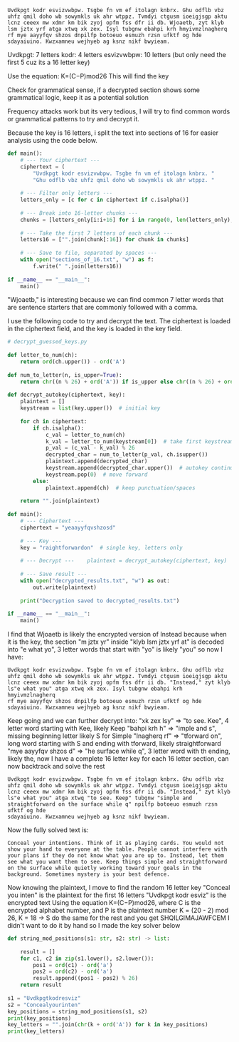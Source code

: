 ```
Uvdkpgt kodr esvizvwbpw. Tsgbe fn vm ef itolagn knbrx. Ghu odflb vbz
uhfz qmil doho wb sowymkls uk ahr wtppz. Tvmdyi ctgusm ioeigjsgp aktu
lcnz ceeex mw xdmr km bik zyoj opfm fss dfr ii db. Wjoaetb, zyt klyb
lsm jztx yrf atga xtwq xk zex. Isyl tubgnw ebahpi krh hmyivmzlnagherq
rf mye aayyfqv shzos dnpilfp botoeuo esmuzh rzsn ufktf og hde 
sdayaiuino. Kwzxamneu wejhyeb ag ksnz nikf bwyieam.
```
Uvdkpgt: 7 letters
kodr: 4 letters
esvizvwbpw: 10 letters (but only need the first 5 cuz its a 16 letter key)

Use the equation: K=(C−P)mod26
This will find the key

Check for grammatical sense, if a decrypted section shows some grammatical logic, keep it as a potential solution

Frequency attacks work but its very tedious, I will try to find common words or grammatical patterns to try and decrypt it.

Because the key is 16 letters, i split the text into sections of 16 for easier analysis using the code below.
```python
def main():  
    # --- Your ciphertext ---  
    ciphertext = (  
        "Uvdkpgt kodr esvizvwbpw. Tsgbe fn vm ef itolagn knbrx. "  
        "Ghu odflb vbz uhfz qmil doho wb sowymkls uk ahr wtppz. "        "Tvmdyi ctgusm ioeigjsgp aktu lcnz ceeex mw xdmr km bik "        "zyoj opfm fss dfr ii db. Wjoaetb, zyt klyb lsm jztx yrf "        "atga xtwq xk zex. Isyl tubgnw ebahpi krh hmyivmzlnagherq "        "rf mye aayyfqv shzos dnpilfp botoeuo esmuzh rzsn ufktf "        "og hde sdayaiuino. Kwzxamneu wejhyeb ag ksnz nikf bwyieam."    )  
  
    # --- Filter only letters ---  
    letters_only = [c for c in ciphertext if c.isalpha()]  
  
    # --- Break into 16-letter chunks ---  
    chunks = [letters_only[i:i+16] for i in range(0, len(letters_only), 16)]  
  
    # --- Take the first 7 letters of each chunk ---  
    letters16 = ["".join(chunk[:16]) for chunk in chunks]  
  
    # --- Save to file, separated by spaces ---  
    with open("sections_of_16.txt", "w") as f:  
        f.write(" ".join(letters16))  
  
if __name__ == "__main__":  
    main()
```

"Wjoaetb," is interesting because we can find common 7 letter words that are sentence starters that are commonly followed with a comma.

I use the following code to try and decrypt the text.
The ciphertext is loaded in the ciphertext field, and the key is loaded in the key field. 
```python
# decrypt_guessed_keys.py  
  
def letter_to_num(ch):  
    return ord(ch.upper()) - ord('A')  
  
def num_to_letter(n, is_upper=True):  
    return chr((n % 26) + ord('A')) if is_upper else chr((n % 26) + ord('a'))  
  
def decrypt_autokey(ciphertext, key):  
    plaintext = []  
    keystream = list(key.upper())  # initial key  
  
    for ch in ciphertext:  
        if ch.isalpha():  
            c_val = letter_to_num(ch)  
            k_val = letter_to_num(keystream[0])  # take first keystream letter  
            p_val = (c_val - k_val) % 26  
            decrypted_char = num_to_letter(p_val, ch.isupper())  
            plaintext.append(decrypted_char)  
            keystream.append(decrypted_char.upper())  # autokey continuation  
            keystream.pop(0)  # move forward  
        else:  
            plaintext.append(ch)  # keep punctuation/spaces  
  
    return "".join(plaintext)  
  
def main():  
    # --- Ciphertext ---  
    ciphertext = "yeaayyfqvshzosd"  
  
    # --- Key ---  
    key = "raightforwardon"  # single key, letters only  
  
    # --- Decrypt ---    plaintext = decrypt_autokey(ciphertext, key)  
  
    # --- Save result ---  
    with open("decrypted_results.txt", "w") as out:  
        out.write(plaintext)  
  
    print("Decryption saved to decrypted_results.txt")  
  
if __name__ == "__main__":  
    main()
```

I find that Wjoaetb is likely the encrypted version of Instead because when it is the key, the section "m jztx yr" inside "klyb lsm jztx yrf at" is decoded into "e what yo", 3 letter words that start with "yo" is likely "you"
so now I have:
```
Uvdkpgt kodr esvizvwbpw. Tsgbe fn vm ef itolagn knbrx. Ghu odflb vbz
uhfz qmil doho wb sowymkls uk ahr wtppz. Tvmdyi ctgusm ioeigjsgp aktu
lcnz ceeex mw xdmr km bik zyoj opfm fss dfr ii db. "Instead," zyt klyb
ls"e what you" atga xtwq xk zex. Isyl tubgnw ebahpi krh hmyivmzlnagherq
rf mye aayyfqv shzos dnpilfp botoeuo esmuzh rzsn ufktf og hde 
sdayaiuino. Kwzxamneu wejhyeb ag ksnz nikf bwyieam.
```

Keep going and we can further decrypt into:
"xk zex Isy" => "to see. Kee", 4 letter word starting with Kee, likely Keep
"bahpi krh h" => "imple and s", missing beginning letter likely S for Simple
"lnagherq rf" => "tforward on", long word starting with S and ending with tforward, likely straightforward
"mye aayyfqv shzos d" => "he surface while q", 3 letter word with th ending, likely the, now I have a complete 16 letter key for each 16 letter section, can now backtrack and solve the rest

```
Uvdkpgt kodr esvizvwbpw. Tsgbe fn vm ef itolagn knbrx. Ghu odflb vbz
uhfz qmil doho wb sowymkls uk ahr wtppz. Tvmdyi ctgusm ioeigjsgp aktu
lcnz ceeex mw xdmr km bik zyoj opfm fss dfr ii db. "Instead," zyt klyb
ls"e what you" atga xtwq "to see. Keep" tubgnw "simple and straightforward on the surface while q" npilfp botoeuo esmuzh rzsn ufktf og hde 
sdayaiuino. Kwzxamneu wejhyeb ag ksnz nikf bwyieam.
```

Now the fully solved text is:
```
Conceal your intentions. Think of it as playing cards. You would not  
show your hand to everyone at the table. People cannot interfere with  
your plans if they do not know what you are up to. Instead, let them  
see what you want them to see. Keep things simple and straightforward  
on the surface while quietly working toward your goals in the  
background. Sometimes mystery is your best defence.
```

Now knowing the plaintext, I move to find the random 16 letter key
"Conceal you inten" is the plaintext for the first 16 letters
"Uvdkpgt kodr esviz" is the encrypted text
Using the equation K=(C−P)mod26, where C is the encrypted alphabet number, and P is the plaintext number
K = (20 - 2) mod 26, K = 18 -> S
do the same for the rest and you get SHQILGIMAJAWFCEM
I didn't want to do it by hand so I made the key solver below

```python
def string_mod_positions(s1: str, s2: str) -> list:  
  
    result = []  
    for c1, c2 in zip(s1.lower(), s2.lower()):  
        pos1 = ord(c1) - ord('a')  
        pos2 = ord(c2) - ord('a')  
        result.append((pos1 - pos2) % 26)  
    return result  
  
s1 = "Uvdkpgtkodresviz"  
s2 = "Concealyourinten"  
key_positions = string_mod_positions(s1, s2)  
print(key_positions)  
key_letters = "".join(chr(k + ord('A')) for k in key_positions)  
print(key_letters)
```
